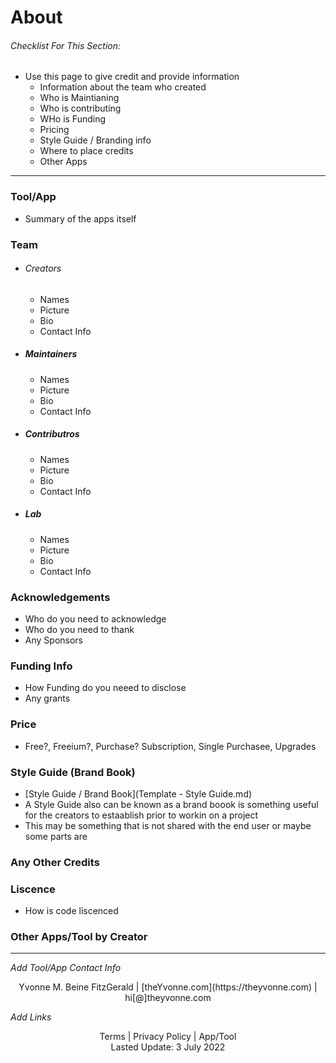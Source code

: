 # About


###### _Checklist For This Section:_  
- Use this page to give credit and provide information
    - Information about the team who created
    - Who is Maintianing
    - Who is contributing
    - WHo is Funding
    - Pricing
    - Style Guide / Branding info
    - Where to place credits
    - Other Apps
---

### Tool/App
- Summary of the apps itself


### Team
- ###### Creators
    - Names
    - Picture
    - Bio
    - Contact Info
- ##### Maintainers
    - Names
    - Picture
    - Bio
    - Contact Info
- ##### Contributros
    - Names
    - Picture
    - Bio
    - Contact Info
- ##### Lab
   - Names
    - Picture
    - Bio
    - Contact Info


### Acknowledgements
- Who do you need to acknowledge
- Who do you need to thank
- Any Sponsors

### Funding Info
- How Funding do you neeed to disclose
- Any grants

### Price
- Free?, Freeium?, Purchase? Subscription, Single Purchasee, Upgrades

### Style Guide (Brand Book)
- [Style Guide / Brand Book](Template - Style Guide.md)
- A Style Guide also can be known as a brand boook is something useful for the creators to estaablish prior to workin on a project
- This may be something that is not shared with the end user or maybe some parts are

### Any Other Credits

### Liscence

- How is code liscenced

### Other Apps/Tool by Creator


---
_Add Tool/App Contact Info_
<center>Yvonne M. Beine FitzGerald | [theYvonne.com](https://theyvonne.com) | hi[@]theyvonne.com </center>  

_Add Links_

<center>Terms | Privacy Policy | App/Tool </center>

<center>Lasted Update: 3 July 2022 </center>

